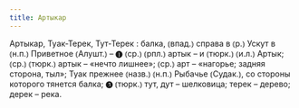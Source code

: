 ```yaml
---
title: Артыкар
---
```


Артыкар, Туак-Терек, Тут-Терек
: балка, ⦅впад.⦆ справа в ⦅р.⦆ Ускут в ⦅н.п.⦆ Приветное ⦅Алушт.⦆ – ❶ ⦅ср.⦆ ⦅рпл.⦆ артык – и ⦅тюрк.⦆ ⦅и.л.⦆ Артык; ⦅ср.⦆ ⦅тюрк.⦆ артык – «нечто лишнее»; ⦅ср.⦆ арт – «нагорье; задняя сторона, тыл»; Туак прежнее ⦅назв.⦆ ⦅н.п.⦆ Рыбачье ⦅Судак.⦆, со стороны которого тянется балка; ❸ ⦅тюрк.⦆ тут, дут – шелковица; терек – дерево; дерек – река.
